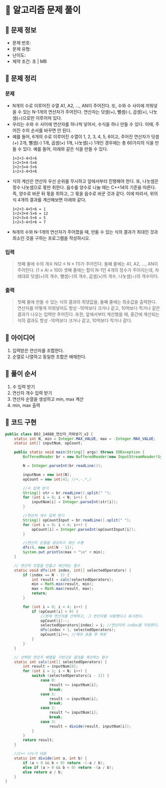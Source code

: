 # 📝 알고리즘 문제 풀이
## 🔹 문제 정보
  * 문제 번호: [](https://www.acmicpc.net/problem/)
  * 문제 유형: 
  * 난이도: 
  * 제약 조건: 초 | MB

## 🔹 문제 정리
### 문제
  * N개의 수로 이루어진 수열 A1, A2, ..., AN이 주어진다. 또, 수와 수 사이에 끼워넣을 수 있는 N-1개의 연산자가 주어진다. 연산자는 덧셈(+), 뺄셈(-), 곱셈(×), 나눗셈(÷)으로만 이루어져 있다.
  * 우리는 수와 수 사이에 연산자를 하나씩 넣어서, 수식을 하나 만들 수 있다. 이때, 주어진 수의 순서를 바꾸면 안 된다. 
  * 예를 들어, 6개의 수로 이루어진 수열이 1, 2, 3, 4, 5, 6이고, 주어진 연산자가 덧셈(+) 2개, 뺄셈(-) 1개, 곱셈(×) 1개, 나눗셈(÷) 1개인 경우에는 총 60가지의 식을 만들 수 있다. 예를 들어, 아래와 같은 식을 만들 수 있다.
      ```text
      1+2+3-4×5÷6 
      1÷2+3+4-5×6 
      1+2÷3×4-5+6 
      1÷2×3-4+5+6
      ```
  * 식의 계산은 연산자 우선 순위를 무시하고 앞에서부터 진행해야 한다. 또, 나눗셈은 정수 나눗셈으로 몫만 취한다. 음수를 양수로 나눌 때는 C++14의 기준을 따른다. 즉, 양수로 바꾼 뒤 몫을 취하고, 그 몫을 음수로 바꾼 것과 같다. 이에 따라서, 위의 식 4개의 결과를 계산해보면 아래와 같다.
      ```
      1+2+3-4×5÷6 = 1 
      1÷2+3+4-5×6 = 12 
      1+2÷3×4-5+6 = 5 
      1÷2×3-4+5+6 = 7
      ```
  * N개의 수와 N-1개의 연산자가 주어졌을 때, 만들 수 있는 식의 결과가 최대인 것과 최소인 것을 구하는 프로그램을 작성하시오.

### 입력
  > 첫째 줄에 수의 개수 N(2 ≤ N ≤ 11)가 주어진다. 둘째 줄에는 A1, A2, ..., AN이 주어진다. (1 ≤ Ai ≤ 100) 셋째 줄에는 합이 N-1인 4개의 정수가 주어지는데, 
  > 차례대로 덧셈(+)의 개수, 뺄셈(-)의 개수, 곱셈(×)의 개수, 나눗셈(÷)의 개수이다.
  
### 출력
  > 첫째 줄에 만들 수 있는 식의 결과의 최댓값을, 둘째 줄에는 최솟값을 출력한다. 
  > 연산자를 어떻게 끼워넣어도 항상 -10억보다 크거나 같고, 
  > 10억보다 작거나 같은 결과가 나오는 입력만 주어진다. 
  > 또한, 앞에서부터 계산했을 때, 중간에 계산되는 식의 결과도 항상 -10억보다 크거나 같고, 
  > 10억보다 작거나 같다.

## 🔹 아이디어
1. 입력받은 연산자를 조합한다.
2. 순열로 나열하고 동일한 조합은 배재한다.
 
## 🔹 풀이 순서
1. 수 입력 받기
2. 연산자 개수 입력 받기
3. 연산자 순열을 생성하고 min, max 계산
4. min, max 출력

## 🔹 코드 구현
```java
public class BOJ_14888_연산자_끼워넣기_v2 {
    static int N, min = Integer.MAX_VALUE, max = -Integer.MAX_VALUE;
    static int[] inputNum, opCount;

    public static void main(String[] args) throws IOException {
        BufferedReader br = new BufferedReader(new InputStreamReader(System.in));

        N = Integer.parseInt(br.readLine());

        inputNum = new int[N];
        opCount = new int[4]; //+,-,*,/

        //수 입력 받기
        String[] str = br.readLine().split(" ");
        for (int i = 0; i < N; i++) {
            inputNum[i] = Integer.parseInt(str[i]);
        }

        //연산자 개수 입력 받기
        String[] opCountInput = br.readLine().split(" ");
        for (int i = 0; i < 4; i++) {
            opCount[i] = Integer.parseInt(opCountInput[i]);
        }

        //연산자 순열을 생성하고 계산 수행
        dfs(0, new int[N - 1]);
        System.out.println(max + "\n" + min);
    }

    // 연산자 조합을 만들고 계산하는 함수
    static void dfs(int index, int[] selectedOperators) {
        if (index == N - 1) {
            int result = calc(selectedOperators);
            min = Math.min(result, min);
            max = Math.max(result, max);
            return;
        }

        for (int i = 0; i < 4; i++) {
            if (opCount[i] > 0) {
                //현재 연산자를 선택하고, 그 연산자를 사용했다고 표시한다.
                opCount[i]--;
                selectedOperators[index] = i; //연산자의 index를 저장한다.
                dfs(index + 1, selectedOperators);
                opCount[i]++; //재귀 호출 후 복원
            }
        }
    }

    // 선택된 연산자 배열을 기반으로 결과를 계산하는 함수
    static int calc(int[] selectedOperators) {
        int result = inputNum[0];
        for (int i = 1; i < N; i++) {
            switch (selectedOperators[i - 1]) {
                case 0:
                    result += inputNum[i];
                    break;
                case 1:
                    result -= inputNum[i];
                    break;
                case 2:
                    result *= inputNum[i];
                    break;
                case 3:
                    result = divide(result, inputNum[i]);
            }
        }
        return result;
    }

    //C++ 나누기 대응
    static int divide(int a, int b) {
        if (a < 0 && b > 0) return -(-a / b);
        else if (a > 0 && b < 0) return -(a / b);
        else return a / b;
    }
}
```